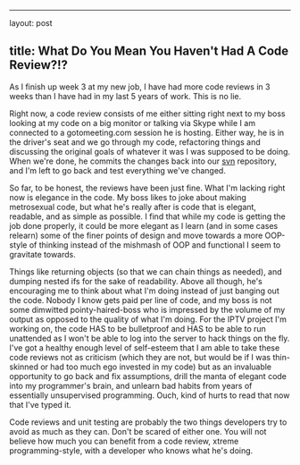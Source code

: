 <hr />

<p>layout: post</p>

<h2>title: What Do You Mean You Haven't Had A Code Review?!?</h2>

<p>As I finish up week 3 at my new job, I have had more code reviews in 3 weeks than I have had in my last 5 years of work.  This is no lie.</p>

<p>
Right now, a code review consists of me either sitting right next to my boss looking at my code on a big monitor or talking via Skype while I am connected to a gotomeeting.com session he is hosting.  Either way, he is in the driver's seat and we go through my code, refactoring things and discussing the original goals of whatever it was I was supposed to be doing.  When we're done, he commits the changes back into our <a href="http://subversion.tigris.org">svn</a> repository, and I'm left to go back and test everything we've changed.
</p>

<p>
So far, to be honest, the reviews have been just fine.  What I'm lacking right now is elegance in the code.  My boss likes to joke about making metrosexual code, but what he's really after is code that is elegant, readable, and as simple as possible.  I find that while my code is getting the job done properly, it could be more elegant as I learn (and in some cases relearn) some of the finer points of design and move towards a more OOP-style of thinking instead of the mishmash of OOP and functional I seem to gravitate towards.
</p>

<p>
Things like returning objects (so that we can chain things as needed), and dumping nested ifs for the sake of readability.  Above all though, he's encouraging me to think about what I'm doing instead of just banging out the code.  Nobody I know gets paid per line of code, and my boss is not some dimwitted pointy-haired-boss who is impressed by the volume of my output as opposed to the quality of what I'm doing.  For the IPTV project I'm working on, the code HAS to be bulletproof and HAS to be able to run unattended as I won't be able to log into the server to hack things on the fly.  I've got a healthy enough level of self-esteem that I am able to take these code reviews not as criticism (which they are not, but would be if I was thin-skinned or had too much ego invested in my code) but as an invaluable opportunity to go back and fix assumptions, drill the manta of elegant code into my programmer's brain, and unlearn bad habits from years of essentially unsupervised programming.  Ouch, kind of hurts to read that now that I've typed it.  
</p>

<p>
Code reviews and unit testing are probably the two things developers try to avoid as much as they can.  Don't be scared of either one.  You will not believe how much you can benefit from a code review, xtreme programming-style, with a developer who knows what he's doing.
</p>
